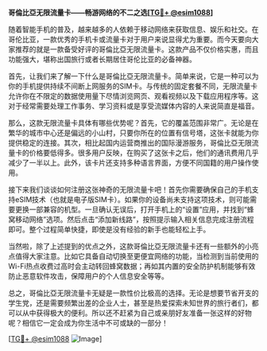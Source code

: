**哥倫比亞无限流量卡——畅游网络的不二之选[[TG💪+ @esim1088](https://t.me/s/esim1088)]**

随着智能手机的普及，越来越多的人依赖于移动网络来获取信息、娱乐和社交。在哥伦比亚，一款优秀的手机卡或流量卡对于用户来说显得尤为重要。而今天要向大家推荐的就是一款备受好评的哥倫比亞无限流量卡。这款产品不仅价格实惠，而且功能强大，堪称出国旅行或者长期居住哥伦比亚的必备神器。

首先，让我们来了解一下什么是哥倫比亞无限流量卡。简单来说，它是一种可以为你的手机提供持续不间断上网服务的SIM卡。与传统的固定套餐不同，无限流量卡允许你在不限定的数据使用量下尽情浏览网页、观看视频以及下载应用程序等。这对于经常需要处理工作事务、学习资料或是享受流媒体内容的人来说简直是福音。

那么，这款无限流量卡具体有哪些优势呢？首先，它的覆盖范围非常广。无论是在繁华的城市中心还是偏远的小山村，只要你所在的位置有信号塔，这张卡就能为你提供稳定的连接。其次，相比起国内运营商推出的国际漫游服务，哥倫比亞无限流量卡的价格要低得多。很多用户反映，在购买了这张卡之后，他们的通讯费用几乎减少了一半以上。此外，该卡片还支持多种语言界面，方便不同国籍的用户操作使用。

接下来我们谈谈如何注册这张神奇的无限流量卡吧！首先你需要确保自己的手机支持eSIM技术（也就是电子版SIM卡）。如果你的设备尚未支持这项技术，则可能需要更换一部兼容的机型。一旦确认无误后，打开手机上的“设置”应用，并找到“蜂窝移动网络”选项。然后点击“添加新线路”，按照提示输入相关信息完成注册流程即可。整个过程简单快捷，即使是没有经验的新手也能轻松上手。

当然啦，除了上述提到的优点之外，这款哥倫比亞无限流量卡还有一些额外的小亮点值得大家注意。比如它具备自动切换至更便宜网络的功能，当检测到当前使用的Wi-Fi热点收费过高时会主动转回蜂窝数据；再如其内置的安全防护机制能够有效防止恶意软件攻击，保障用户的个人信息安全等等。

总之，哥倫比亞无限流量卡无疑是一款性价比极高的选择。无论是想要节省开支的学生党，还是需要频繁出差的企业人士，甚至是热爱探索未知世界的旅行者们，都可以从中获得极大的便利。所以还不赶紧为自己或亲朋好友准备一张这样的好物呢？相信它一定会成为你生活中不可或缺的一部分！

[[TG💪+ @esim1088](https://t.me/s/esim1088) ![Image](https://i.postimg.cc/4NQfJmqS/Snipaste-2025-05-13-00-14-12.png)]